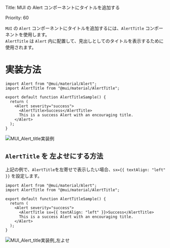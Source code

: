 Title: MUI の Alert コンポーネントにタイトルを追加する 
  
Priority: 60  

`MUI` の `Alert` コンポーネントにタイトルを追加するには、`AlertTitle` コンポーネントを使用します。  
`AlertTitle` は `Alert` 内に配置して、見出しとしてのタイトルを表示するために使用されます。  

# 実装方法

```tsx
import Alert from "@mui/material/Alert";
import AlertTitle from "@mui/material/AlertTitle";

export default function AlertTitleSample() {
  return (
    <Alert severity="success">
      <AlertTitle>Success</AlertTitle>
      This is a success Alert with an encouraging title.
    </Alert>
  );
}
```

![MUI_Alert_title実装例](https://github.com/user-attachments/assets/1e956eef-079d-4f6b-89d4-dd3392818e65)

## `AlertTitle` を 左よせにする方法

上記の例で、`AlertTitle`を左寄せで表示したい場合、`sx={{ textAlign: "left" }}` を設定します。  


```tsx
import Alert from "@mui/material/Alert";
import AlertTitle from "@mui/material/AlertTitle";

export default function AlertTitleSample() {
  return (
    <Alert severity="success">
      <AlertTitle sx={{ textAlign: "left" }}>Success</AlertTitle>
      This is a success Alert with an encouraging title.
    </Alert>
  );
}
```

![MUI_Alert_title実装例_左よせ](https://github.com/user-attachments/assets/25a6ae67-f5ee-4a00-8776-d16e977e446e)
